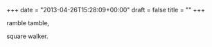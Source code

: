 +++
date = "2013-04-26T15:28:09+00:00"
draft = false
title = ""
+++
<p>ramble tamble,</p>
<p>square walker.</p>
